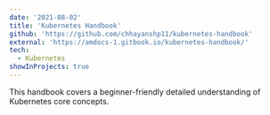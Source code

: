 ```yaml
---
date: '2021-08-02'
title: 'Kubernetes Handbook'
github: 'https://github.com/chhayanshp11/kubernetes-handbook'
external: 'https://amdocs-1.gitbook.io/kubernetes-handbook/'
tech:
  - Kubernetes
showInProjects: true
---
```


This handbook covers a beginner-friendly detailed understanding of Kubernetes core concepts.
